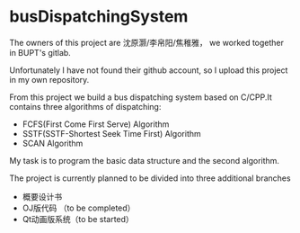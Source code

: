 # busDispatchingSystem

The owners of this project are 沈原灏/李帛阳/焦稚雅， we worked together in BUPT's gitlab.

Unfortunately I have not found their github account, so I upload this project in my own repository.

From this project we build a bus dispatching system based on C/CPP.It contains three algorithms of dispatching:
- FCFS(First Come First Serve) Algorithm
- SSTF(SSTF-Shortest Seek Time First) Algorithm
- SCAN Algorithm

My task is to program the basic data structure and the second algorithm.

The project is currently planned to be divided into three additional branches
- 概要设计书
- OJ版代码 （to be completed）
- Qt动画版系统（to be started）
